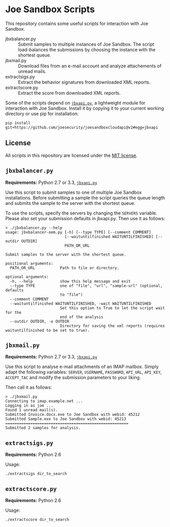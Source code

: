 Joe Sandbox Scripts
===================


This repository contains some useful scripts for interaction with Joe Sandbox.

<dl>
<dt>jbxbalancer.py</dt>
<dd>
    Submit samples to multiple instances of Joe
    Sandbox. The script load-balances the submissions
    by choosing the instance with the shortest queue.
</td>
<dt>jbxmail.py</dt>
<dd>
    Download files from an e-mail account and analyze
    attachements of unread mails.
</dd>
<dt>extractsigs.py</dt>
<dd>
    Extract the behavior signatures from downloaded
    XML reports.
</dd>
<dt>extractscore.py</dt>
<dd>
    Extract the score from downloaded XML reports.
</dd>
</table>

Some of the scripts depend on [`jbxapi.py`][jbxapi], a lightweight module for interaction with Joe Sandbox. Install it by copying it to your current working directory or use pip for installation:

    pip install git+https://github.com/joesecurity/joesandboxcloudapi@v2#egg=jbxapi

License
-------

All scripts in this repository are licensed under the [MIT license](LICENSE.txt).

`jbxbalancer.py`
----------------

**Requirements:** Python 2.7 or 3.3, [`jbxapi.py`][jbxapi]

Use this script to submit samples to one of multiple Joe Sandbox installations.
Before submitting a sample the script queries the queue length and submits the sample
to the server with the shortest queue.

To use the scripts, specify the servers by changing the `SERVERS` variable. Please also set your submission defaults in jbxapi.py. 
Then use it as follows:

    > ./jbxbalancer.py --help
    usage: jbxbalancer-oem.py [-h] [--type TYPE] [--comment COMMENT] 
                              [--waituntilfinished WAITUNTILFINISHED] [--outdir OUTDIR] 
                              PATH_OR_URL

    Submit samples to the server with the shortest queue.

    positional arguments:
      PATH_OR_URL           Path to file or directory.

    optional arguments:
      -h, --help            show this help message and exit
      --type TYPE           one of "file", "url", "sample-url" (optional, defaults
                            to "file")
      --comment COMMENT
      --waituntilfinished WAITUNTILFINISHED, -wait WAITUNTILFINISHED
                            Set this option to True to let the script wait for the
                            end of the analysis      
      --outdir OUTDIR, -o OUTDIR
                            Directory for saving the xml reports (requires waituntilfinished to be set to true).

`jbxmail.py`
------------

**Requirements:** Python 2.7 or 3.3, [`jbxapi.py`][jbxapi]

Use this script to analyse e-mail attachments of an IMAP mailbox. Simply adapt the following variables:
`SERVER`, `USERNAME`, `PASSWORD`, `API_URL`, `API_KEY`, `ACCEPT_TAC` and modify the submission parameters to your liking.

Then call it as follows:

    > ./jbxmail.py
    Connecting to imap.example.net ...
    Logging in as joe ...
    Found 1 unread mail(s).
    Submitted Invoice.docx.exe to Joe Sandbox with webid: 45212
    Submitted Sample.exe to Joe Sandbox with webid: 45213
    ======================================================
    Submitted 2 samples for analysis.

`extractsigs.py`
----------------

**Requirements:** Python 2.6

Usage:

    ./extractsigs dir_to_search

`extractscore.py`
-----------------

**Requirements:** Python 2.6

Usage:

    ./extractscore dir_to_search

 [jbxapi]: https://github.com/joesecurity/joesandboxcloudapi
